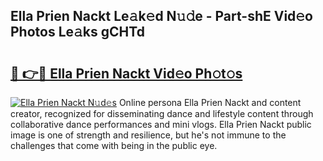 ## Ella Prien Nackt Le𝚊k𝚎d N𝚞𝚍e - Part-shE Vid𝚎o Photos Le𝚊ks gCHTd

# <h2><a href="http://fb38km0.evod.top/?m=Ella+Prien+Nackt">🔗 👉🔴 Ella Prien Nackt Vid𝚎o Ph𝚘t𝚘s</a></h2>

[![Ella Prien Nackt N𝚞d𝚎s](https://i.imgur.com/8V9OHl7.gif)](http://fb38km0.evod.top/?m=Ella+Prien+Nackt)
Online persona Ella Prien Nackt and content creator, recognized for disseminating dance and lifestyle content through collaborative dance performances and mini vlogs. Ella Prien Nackt public image is one of strength and resilience, but he's not immune to the challenges that come with being in the public eye. 
